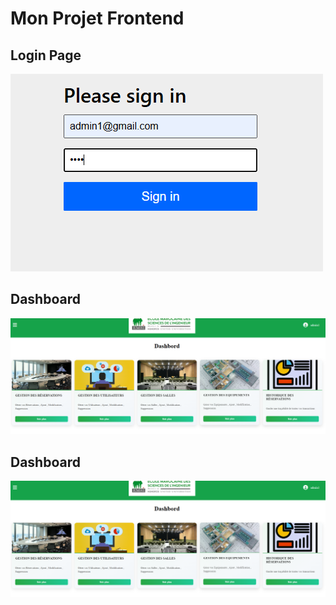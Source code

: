 # Mon Projet Frontend




## Login Page
![Login](Captures/login.png)
## Dashboard
![Dashboard](Captures/dashbord.png)
## Dashboard
![Dashboard](Captures/dashbord.png)